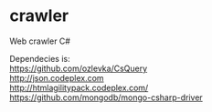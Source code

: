 crawler
=======

Web crawler C#

Dependecies is:<br/>
https://github.com/ozlevka/CsQuery<br/>
http://json.codeplex.com<br/>
http://htmlagilitypack.codeplex.com/<br/>
https://github.com/mongodb/mongo-csharp-driver
